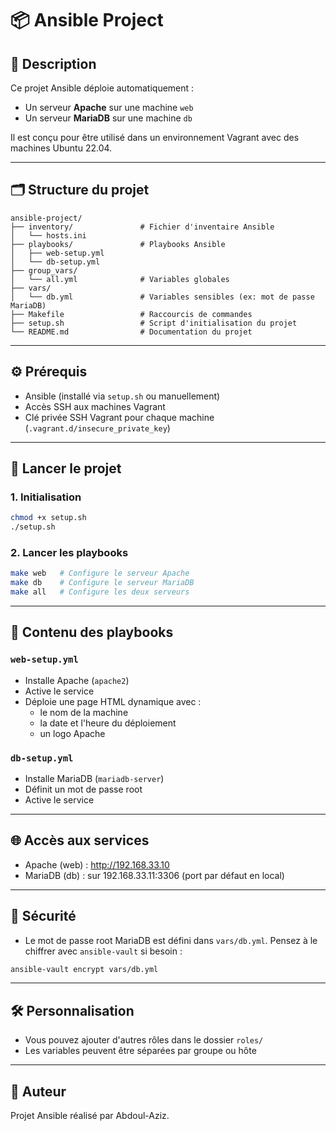 # 📦 Ansible Project

## 🧾 Description

Ce projet Ansible déploie automatiquement :

- Un serveur **Apache** sur une machine `web`
- Un serveur **MariaDB** sur une machine `db`

Il est conçu pour être utilisé dans un environnement Vagrant avec des machines Ubuntu 22.04.

---

## 🗂️ Structure du projet

```
ansible-project/
├── inventory/               # Fichier d'inventaire Ansible
│   └── hosts.ini
├── playbooks/               # Playbooks Ansible
│   ├── web-setup.yml
│   └── db-setup.yml
├── group_vars/
│   └── all.yml              # Variables globales
├── vars/
│   └── db.yml               # Variables sensibles (ex: mot de passe MariaDB)
├── Makefile                 # Raccourcis de commandes
├── setup.sh                 # Script d'initialisation du projet
└── README.md                # Documentation du projet
```

---

## ⚙️ Prérequis

- Ansible (installé via `setup.sh` ou manuellement)
- Accès SSH aux machines Vagrant
- Clé privée SSH Vagrant pour chaque machine (`.vagrant.d/insecure_private_key`)

---

## 🚀 Lancer le projet

### 1. Initialisation

```bash
chmod +x setup.sh
./setup.sh
```

### 2. Lancer les playbooks

```bash
make web   # Configure le serveur Apache
make db    # Configure le serveur MariaDB
make all   # Configure les deux serveurs
```

---

## 🧠 Contenu des playbooks

### `web-setup.yml`

- Installe Apache (`apache2`)
- Active le service
- Déploie une page HTML dynamique avec :
  - le nom de la machine
  - la date et l'heure du déploiement
  - un logo Apache

### `db-setup.yml`

- Installe MariaDB (`mariadb-server`)
- Définit un mot de passe root
- Active le service

---

## 🌐 Accès aux services

- Apache (web) : http://192.168.33.10
- MariaDB (db) : sur 192.168.33.11:3306 (port par défaut en local)

---

## 🔐 Sécurité

- Le mot de passe root MariaDB est défini dans `vars/db.yml`. Pensez à le chiffrer avec `ansible-vault` si besoin :

```bash
ansible-vault encrypt vars/db.yml
```

---

## 🛠️ Personnalisation

- Vous pouvez ajouter d'autres rôles dans le dossier `roles/`
- Les variables peuvent être séparées par groupe ou hôte

---

## 📌 Auteur

Projet Ansible réalisé par Abdoul-Aziz.
